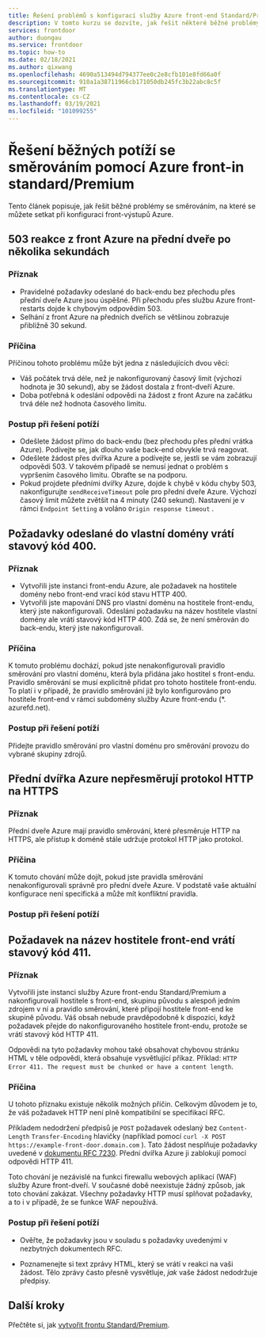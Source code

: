 ```yaml
---
title: Řešení problémů s konfigurací služby Azure front-end Standard/Premium
description: V tomto kurzu se dozvíte, jak řešit některé běžné problémy, které se můžou stát pro instanci standard/Premium služby Azure front.
services: frontdoor
author: duongau
ms.service: frontdoor
ms.topic: how-to
ms.date: 02/18/2021
ms.author: qixwang
ms.openlocfilehash: 4690a513494d794377ee0c2e8cfb101e8fd66a0f
ms.sourcegitcommit: 910a1a38711966cb171050db245fc3b22abc8c5f
ms.translationtype: MT
ms.contentlocale: cs-CZ
ms.lasthandoff: 03/19/2021
ms.locfileid: "101099255"
---
```

# <a name="troubleshooting-common-routing-problems-with-azure-front-door-standardpremium"></a>Řešení běžných potíží se směrováním pomocí Azure front-in standard/Premium

Tento článek popisuje, jak řešit běžné problémy se směrováním, na které se můžete setkat při konfiguraci front-výstupů Azure.

## <a name="503-response-from-azure-front-door-after-a-few-seconds"></a>503 reakce z front Azure na přední dveře po několika sekundách

### <a name="symptom"></a>Příznak

* Pravidelné požadavky odeslané do back-endu bez přechodu přes přední dveře Azure jsou úspěšné. Při přechodu přes službu Azure front-restarts dojde k chybovým odpovědím 503.
* Selhání z front Azure na předních dveřích se většinou zobrazuje přibližně 30 sekund.

### <a name="cause"></a>Příčina

Příčinou tohoto problému může být jedna z následujících dvou věcí:
 
* Váš počátek trvá déle, než je nakonfigurovaný časový limit (výchozí hodnota je 30 sekund), aby se žádost dostala z front-dveří Azure.
* Doba potřebná k odeslání odpovědi na žádost z front Azure na začátku trvá déle než hodnota časového limitu. 

### <a name="troubleshooting-steps"></a>Postup při řešení potíží

* Odešlete žádost přímo do back-endu (bez přechodu přes přední vrátka Azure). Podívejte se, jak dlouho vaše back-end obvykle trvá reagovat.
* Odešlete žádost přes dvířka Azure a podívejte se, jestli se vám zobrazují odpovědi 503. V takovém případě se nemusí jednat o problém s vypršením časového limitu. Obraťte se na podporu.
* Pokud projdete předními dvířky Azure, dojde k chybě v kódu chyby 503, nakonfigurujte `sendReceiveTimeout` pole pro přední dveře Azure. Výchozí časový limit můžete zvětšit na 4 minuty (240 sekund). Nastavení je v rámci `Endpoint Setting` a voláno `Origin response timeout` . 

## <a name="requests-sent-to-the-custom-domain-return-a-400-status-code"></a>Požadavky odeslané do vlastní domény vrátí stavový kód 400.

### <a name="symptom"></a>Příznak

* Vytvořili jste instanci front-endu Azure, ale požadavek na hostitele domény nebo front-end vrací kód stavu HTTP 400.
* Vytvořili jste mapování DNS pro vlastní doménu na hostitele front-endu, který jste nakonfigurovali. Odeslání požadavku na název hostitele vlastní domény ale vrátí stavový kód HTTP 400. Zdá se, že není směrován do back-endu, který jste nakonfigurovali.

### <a name="cause"></a>Příčina

K tomuto problému dochází, pokud jste nenakonfigurovali pravidlo směrování pro vlastní doménu, která byla přidána jako hostitel s front-endu. Pravidlo směrování se musí explicitně přidat pro tohoto hostitele front-endu. To platí i v případě, že pravidlo směrování již bylo konfigurováno pro hostitele front-end v rámci subdomény služby Azure front-endu (*. azurefd.net).

### <a name="troubleshooting-steps"></a>Postup při řešení potíží

Přidejte pravidlo směrování pro vlastní doménu pro směrování provozu do vybrané skupiny zdrojů.

## <a name="azure-front-door-doesnt-redirect-http-to-https"></a>Přední dvířka Azure nepřesměrují protokol HTTP na HTTPS

### <a name="symptom"></a>Příznak

Přední dveře Azure mají pravidlo směrování, které přesměruje HTTP na HTTPS, ale přístup k doméně stále udržuje protokol HTTP jako protokol.

### <a name="cause"></a>Příčina

K tomuto chování může dojít, pokud jste pravidla směrování nenakonfigurovali správně pro přední dveře Azure. V podstatě vaše aktuální konfigurace není specifická a může mít konfliktní pravidla.

### <a name="troubleshooting-steps"></a>Postup při řešení potíží


## <a name="request-to-the-frontend-host-name-returns-a-411-status-code"></a>Požadavek na název hostitele front-end vrátí stavový kód 411.

### <a name="symptom"></a>Příznak

Vytvořili jste instanci služby Azure front-endu Standard/Premium a nakonfigurovali hostitele s front-end, skupinu původu s alespoň jedním zdrojem v ní a pravidlo směrování, které připojí hostitele front-end ke skupině původu. Váš obsah nebude pravděpodobně k dispozici, když požadavek přejde do nakonfigurovaného hostitele front-endu, protože se vrátí stavový kód HTTP 411.

Odpovědi na tyto požadavky mohou také obsahovat chybovou stránku HTML v těle odpovědi, která obsahuje vysvětlující příkaz. Příklad: `HTTP Error 411. The request must be chunked or have a content length`.

### <a name="cause"></a>Příčina

U tohoto příznaku existuje několik možných příčin. Celkovým důvodem je to, že váš požadavek HTTP není plně kompatibilní se specifikací RFC. 

Příkladem nedodržení předpisů je `POST` požadavek odeslaný bez `Content-Length` `Transfer-Encoding` hlavičky (například pomocí `curl -X POST https://example-front-door.domain.com` ). Tato žádost nesplňuje požadavky uvedené v [dokumentu RFC 7230](https://tools.ietf.org/html/rfc7230#section-3.3.2). Přední dvířka Azure ji zablokují pomocí odpovědi HTTP 411.

Toto chování je nezávislé na funkci firewallu webových aplikací (WAF) služby Azure front-dveří. V současné době neexistuje žádný způsob, jak toto chování zakázat. Všechny požadavky HTTP musí splňovat požadavky, a to i v případě, že se funkce WAF nepoužívá.

### <a name="troubleshooting-steps"></a>Postup při řešení potíží

- Ověřte, že požadavky jsou v souladu s požadavky uvedenými v nezbytných dokumentech RFC.

- Poznamenejte si text zprávy HTML, který se vrátí v reakci na vaši žádost. Tělo zprávy často přesně vysvětluje, *jak* vaše žádost nedodržuje předpisy.

## <a name="next-steps"></a>Další kroky

Přečtěte si, jak [vytvořit frontu Standard/Premium](create-front-door-portal.md).
